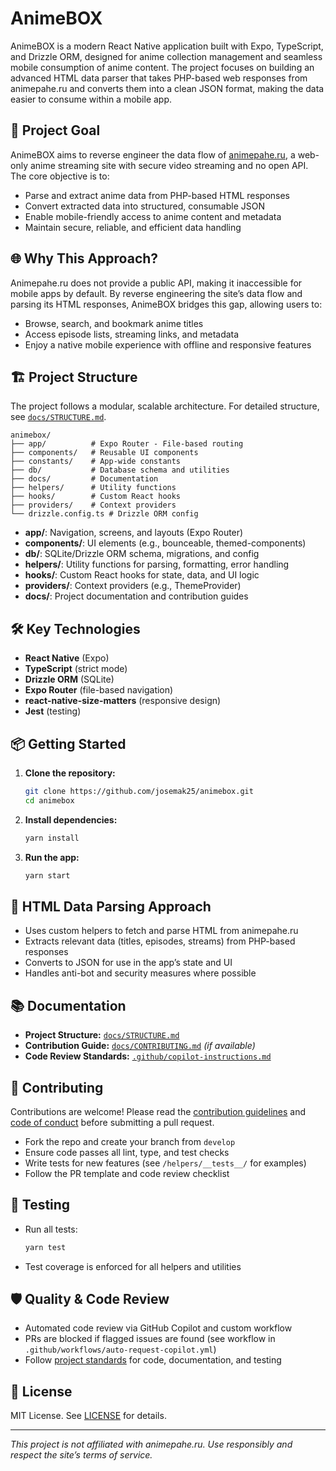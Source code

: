 <!--
   AnimeBOX README
   This file provides an overview of the project, setup instructions, and contribution guidelines.
   For more details, see the docs/STRUCTURE.md and docs/CONTRIBUTING.md files.
-->

# AnimeBOX

<!--
   Project Description:
   AnimeBOX is a modern React Native application built with Expo, TypeScript, and Drizzle ORM, designed for anime collection management and seamless mobile consumption of anime content. The project focuses on building an advanced HTML data parser that takes PHP-based web responses from animepahe.ru and converts them into a clean JSON format, making the data easier to consume within a mobile app.
-->

AnimeBOX is a modern React Native application built with Expo, TypeScript, and Drizzle ORM, designed for anime collection management and seamless mobile consumption of anime content. The project focuses on building an advanced HTML data parser that takes PHP-based web responses from animepahe.ru and converts them into a clean JSON format, making the data easier to consume within a mobile app.

<!--
   🚀 Project Goal
   Explains the main objective of the project and what it aims to achieve.
-->

## 🚀 Project Goal

AnimeBOX aims to reverse engineer the data flow of [animepahe.ru](https://animepahe.ru), a web-only anime streaming site with secure video streaming and no open API. The core objective is to:

- Parse and extract anime data from PHP-based HTML responses
- Convert extracted data into structured, consumable JSON
- Enable mobile-friendly access to anime content and metadata
- Maintain secure, reliable, and efficient data handling

<!--
   🌐 Why This Approach?
   Describes the motivation for reverse engineering animepahe.ru and the benefits for mobile users.
-->

## 🌐 Why This Approach?

Animepahe.ru does not provide a public API, making it inaccessible for mobile apps by default. By reverse engineering the site’s data flow and parsing its HTML responses, AnimeBOX bridges this gap, allowing users to:

- Browse, search, and bookmark anime titles
- Access episode lists, streaming links, and metadata
- Enjoy a native mobile experience with offline and responsive features

<!--
   🏗️ Project Structure
   Outlines the folder structure and provides a high-level overview of the codebase organization.
-->

## 🏗️ Project Structure

The project follows a modular, scalable architecture. For detailed structure, see [`docs/STRUCTURE.md`](docs/STRUCTURE.md).

<!--
   Directory structure for quick reference.
-->

```text
animebox/
├── app/          # Expo Router - File-based routing
├── components/   # Reusable UI components
├── constants/    # App-wide constants
├── db/           # Database schema and utilities
├── docs/         # Documentation
├── helpers/      # Utility functions
├── hooks/        # Custom React hooks
├── providers/    # Context providers
└── drizzle.config.ts # Drizzle ORM config
```

- **app/**: Navigation, screens, and layouts (Expo Router)
- **components/**: UI elements (e.g., bounceable, themed-components)
- **db/**: SQLite/Drizzle ORM schema, migrations, and config
- **helpers/**: Utility functions for parsing, formatting, error handling
- **hooks/**: Custom React hooks for state, data, and UI logic
- **providers/**: Context providers (e.g., ThemeProvider)
- **docs/**: Project documentation and contribution guides

<!--
   🛠️ Key Technologies
   Lists the main technologies and libraries used in the project.
-->

## 🛠️ Key Technologies

- **React Native** (Expo)
- **TypeScript** (strict mode)
- **Drizzle ORM** (SQLite)
- **Expo Router** (file-based navigation)
- **react-native-size-matters** (responsive design)
- **Jest** (testing)

<!--
   📦 Getting Started
   Step-by-step instructions for setting up the project locally.
-->

## 📦 Getting Started

1. **Clone the repository:**

   ```sh
   git clone https://github.com/josemak25/animebox.git
   cd animebox
   ```

2. **Install dependencies:**

   ```sh
   yarn install
   ```

3. **Run the app:**

   ```sh
   yarn start
   ```

<!--
   🧩 HTML Data Parsing Approach
   Explains how the app parses and transforms data from animepahe.ru.
-->

## 🧩 HTML Data Parsing Approach

- Uses custom helpers to fetch and parse HTML from animepahe.ru
- Extracts relevant data (titles, episodes, streams) from PHP-based responses
- Converts to JSON for use in the app’s state and UI
- Handles anti-bot and security measures where possible

<!--
   📚 Documentation
   Links to additional documentation and guides for contributors and maintainers.
-->

## 📚 Documentation

- **Project Structure:** [`docs/STRUCTURE.md`](docs/STRUCTURE.md)
- **Contribution Guide:** [`docs/CONTRIBUTING.md`](docs/CONTRIBUTING.md) _(if available)_
- **Code Review Standards:** [`.github/copilot-instructions.md`](.github/copilot-instructions.md)

<!--
   🤝 Contributing
   Guidelines for contributing to the project and submitting pull requests.
-->

## 🤝 Contributing

Contributions are welcome! Please read the [contribution guidelines](docs/CONTRIBUTING.md) and [code of conduct](.github/CODEOWNERS) before submitting a pull request.

- Fork the repo and create your branch from `develop`
- Ensure code passes all lint, type, and test checks
- Write tests for new features (see `/helpers/__tests__/` for examples)
- Follow the PR template and code review checklist

<!--
   🧪 Testing
   Instructions for running tests and ensuring code quality.
-->

## 🧪 Testing

- Run all tests:

  ```sh
  yarn test
  ```

- Test coverage is enforced for all helpers and utilities

<!--
   🛡️ Quality & Code Review
   Describes the automated review process and quality standards.
-->

## 🛡️ Quality & Code Review

- Automated code review via GitHub Copilot and custom workflow
- PRs are blocked if flagged issues are found (see workflow in `.github/workflows/auto-request-copilot.yml`)
- Follow [project standards](.github/copilot-instructions.md) for code, documentation, and testing

<!--
   📄 License
   Licensing information for the project.
-->

## 📄 License

MIT License. See [LICENSE](LICENSE) for details.

---

<!--
   Disclaimer: This project is not affiliated with animepahe.ru. Use responsibly and respect the site’s terms of service.
-->

_This project is not affiliated with animepahe.ru. Use responsibly and respect the site’s terms of service._
